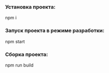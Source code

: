 ### Установка проекта:
npm i

### Запуск проекта в режиме разработки:
npm start

### Сборка проекта:
npm run build
